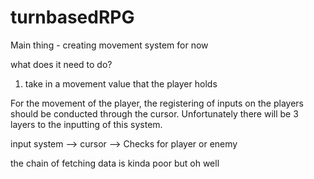 # turnbasedRPG



Main thing - creating movement system for now

what does it need to do?
1. take in a movement value that the player holds


For the movement of the player, the registering of inputs on the players should be conducted through the cursor. Unfortunately there will be 3 layers to the inputting of this system. 


input system --> cursor --> Checks for player or enemy

the chain of fetching data is kinda poor but oh well